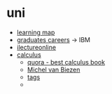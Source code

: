 # uni

- [learning map](https://ibm.mcu.edu.tw/en/content/learning-maps)
- [graduates careers](https://ibm.mcu.edu.tw/en/content/careers) -> IBM
- [ilectureonline](http://www.ilectureonline.com/)
- [calculus](calculus)
     - [quora - best calculus book](https://www.quora.com/What-are-the-best-calculus-books)
     - [Michel van Biezen](Michel-van-Biezen)
     - [tags](portal)
     - 
